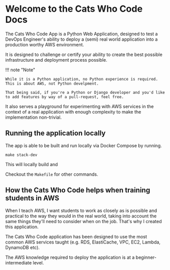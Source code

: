 # Welcome to the Cats Who Code Docs

The Cats Who Code App is a Python Web Application, designed to test a DevOps Engineer's ability to deploy a (semi) real world application into a production worthy AWS environment.

It is designed to challenge or certify your ability to create the best possible infrastructure and deployment process possible.

!!! note "Note"

    While it is a Python application, no Python experience is required. This is about AWS, not Python develpment.
    
    That being said, if you're a Python or Django developer and you'd like to add features by way of a pull-request, feel free.
    
It also serves a playground for experimenting with AWS services in the context of a real application with enough complexity to make the implementation non-trivial.

## Running the application locally

The app is able to be built and run locally via Docker Compose by running.

    make stack-dev
    
This will locally build and     
    
Checkout the `Makefile` for other commands. 
 
## How the Cats Who Code helps when training students in AWS

When I teach AWS, I want students to work as closely as is possible and practical to the way they would in the real world, taking into account the same things they'll need to consider when on the job. That's why I created this application.

The Cats Who Code application has been designed to use the most common AWS services taught (e.g. RDS, ElastiCache, VPC, EC2, Lambda, DynamoDB etc). 

The AWS knowledge required to deploy the application is at a beginner-intermediate level.
